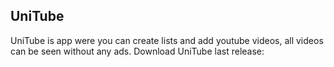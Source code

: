 ## UniTube
UniTube is app were you can create lists and add youtube videos, all videos can be seen without any ads.
Download UniTube last release: 
